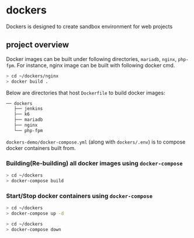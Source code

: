 # dockers

Dockers is designed to create sandbox environment for web projects

## project overview

Docker images can be built under following directories, `mariadb`, `nginx`, `php-fpm`. For instance, nginx image can be built with following docker cmd.

```bash
> cd ~/dockers/nginx
> docker build .
```

Below are directories that host `Dockerfile` to build docker images:

```bash
── dockers
   ├── jenkins
   ├── k6
   ├── mariadb
   ├── nginx
   └── php-fpm
```

`dockers-demo/docker-compose.yml` (along with `dockers/.env`) is to compose docker containers built from.

### Building(Re-building) all docker images using `docker-compose`

```bash
> cd ~/dockers
> docker-compose build
```

### Start/Stop docker containers using `docker-compose`

```bash
> cd ~/dockers
> docker-compose up -d
```

```bash
> cd ~/dockers
> docker-compose down
```
